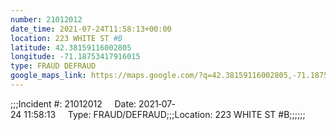 ```yaml
---
number: 21012012
date_time: 2021-07-24T11:58:13+00:00
location: 223 WHITE ST #B
latitude: 42.38159116002805
longitude: -71.18753417916015
type: FRAUD DEFRAUD
google_maps_link: https://maps.google.com/?q=42.38159116002805,-71.18753417916015
---
```


;;;Incident #: 21012012     Date: 2021‐07‐24 11:58:13     Type: FRAUD/DEFRAUD;;;Location: 223 WHITE ST #B;;;;;;
